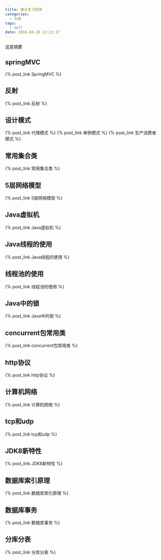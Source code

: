 ```yaml
---
title: 重点复习目录
categories:
  - 大纲
tags:
  - null
date: 2018-08-20 22:23:37
---
```

 这是摘要
 <!-- more -->

## springMVC
{% post_link SpringMVC %}

## 反射
{% post_link 反射 %}

## 设计模式
{% post_link 代理模式 %}
{% post_link 单例模式 %}
{% post_link 生产消费者模式 %}

## 常用集合类
{% post_link 常用集合类 %}

## 5层网络模型
{% post_link 5层网络模型 %}

## Java虚拟机
{% post_link Java虚拟机 %}

## Java线程的使用
{% post_link Java线程的使用 %}

## 线程池的使用
{% post_link 线程池的使用 %}

## Java中的锁
{% post_link Java中的锁 %}

## concurrent包常用类
{% post_link concurrent包常用类 %}

## http协议
{% post_link http协议 %}

## 计算机网络
{% post_link 计算机网络 %}

## tcp和udp
{% post_link tcp和udp %}

## JDK8新特性
{% post_link JDK8新特性 %}

## 数据库索引原理
{% post_link 数据库索引原理 %}

## 数据库事务
{% post_link 数据库事务 %}

## 分库分表
{% post_link 分库分表 %}

